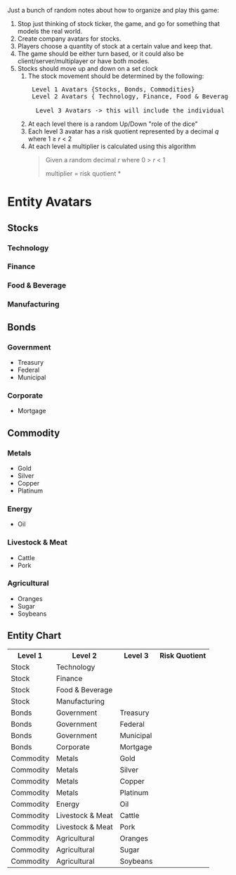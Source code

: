 Just a bunch of random notes about how to organize and play this game:

1. Stop just thinking of stock ticker, the game, and go for something that models the real world.
1. Create company avatars for stocks.
1. Players choose a quantity of stock at a certain value and keep that.
1. The game should be either turn based, or it could also be client/server/multiplayer or have both modes.
1. Stocks should move up and down on a set clock
    1. The stock movement should be determined by the following:
        <pre> Level 1 Avatars {Stocks, Bonds, Commodities}
        Level 2 Avatars { Technology, Finance, Food & Beverage, Manufacturing}, {Government, Corporate}, {Metals, Energy, Livestock & Meat, Agricultural}}
        
         Level 3 Avatars -> this will include the individual avatars for each Level 2 avatar.
       </pre>
    1. At each level there is a random Up/Down "role of the dice"
    1. Each level 3 avatar has a risk quotient represented by a decimal _q_ where 1 &geq; _r_ &lt; 2
    1. At each level a multiplier is calculated using this algorithm
        > Given a random decimal _r_ where 0 &gt; _r_ &lt; 1
        >
        > multiplier = risk quotient * 
# Entity Avatars

## Stocks
### Technology
### Finance
### Food & Beverage
### Manufacturing

## Bonds
### Government
- Treasury 
- Federal
- Municipal
### Corporate 
- Mortgage


## Commodity
### Metals 
- Gold
- Silver
- Copper
- Platinum
### Energy
- Oil
### Livestock & Meat
- Cattle
- Pork
### Agricultural
- Oranges
- Sugar
- Soybeans

## Entity Chart
<table>
<tr><th>Level 1</th><th>Level 2</th><th>Level 3</th><th>Risk Quotient</th></tr>
<tr><td>Stock</td><td>Technology</td><td></td><td></td></tr>
<tr><td>Stock</td><td>Finance</td><td></td><td></td></tr>
<tr><td>Stock</td><td>Food & Beverage</td><td></td><td></td></tr>
<tr><td>Stock</td><td>Manufacturing</td><td></td><td></td></tr>
<tr><td>Bonds</td><td>Government</td><td>Treasury</td><td></td></tr>
<tr><td>Bonds</td><td>Government</td><td>Federal</td><td></td></tr>
<tr><td>Bonds</td><td>Government</td><td>Municipal</td><td></td></tr>
<tr><td>Bonds</td><td>Corporate</td><td>Mortgage</td><td></td></tr>
<tr><td>Commodity</td><td>Metals</td><td>Gold</td><td></td></tr>
<tr><td>Commodity</td><td>Metals</td><td>Silver</td><td></td></tr>
<tr><td>Commodity</td><td>Metals</td><td>Copper</td><td></td></tr>
<tr><td>Commodity</td><td>Metals</td><td>Platinum</td><td></td></tr>
<tr><td>Commodity</td><td>Energy</td><td>Oil</td><td></td></tr>
<tr><td>Commodity</td><td>Livestock & Meat</td><td>Cattle</td><td></td></tr>
<tr><td>Commodity</td><td>Livestock & Meat</td><td>Pork</td><td></td></tr>
<tr><td>Commodity</td><td>Agricultural</td><td>Oranges</td><td></td></tr>
<tr><td>Commodity</td><td>Agricultural</td><td>Sugar</td><td></td></tr>
<tr><td>Commodity</td><td>Agricultural</td><td>Soybeans</td><td></td></tr>
</table>
